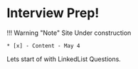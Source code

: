 # Interview Prep!

!!! Warning "Note"
    Site Under construction

    * [x] - Content - May 4

Lets start of with LinkedList Questions.

